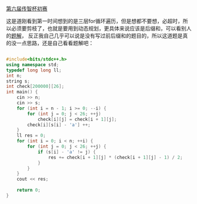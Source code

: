 [第六届传智杯初赛](https://ac.nowcoder.com/acm/contest/71300#question)

这是道刚看到第一时间想到的是三层for循环遍历，但是想都不要想，必超时，所以必须要剪枝了，也就是要用到动态规划，更具体来说应该是后缀和，可以看别人的[题解](https://ac.nowcoder.com/discuss/1241427)，
反正我自己几乎可以说是没有写过前后缀和的题目的，所以这道题是真的没一点思路，还是自己看看题解吧：

```cpp

#include<bits/stdc++.h>
using namespace std;
typedef long long ll;
int n;
string s;
int check[200000][26];
int main() {
    cin >> n;
    cin >> s;
    for (int i = n - 1; i >= 0; --i) {
        for (int j = 0; j < 26; ++j)
            check[i][j] = check[i + 1][j];
        check[i][s[i] - 'a'] ++;
    }
    ll res = 0;
    for (int i = 0; i < n; ++i) {
        for (int j = 0; j < 26; ++j) {
            if (s[i] - 'a' != j) {
                res += check[i + 1][j] * (check[i + 1][j] - 1) / 2;
            }
        }
    }
    cout << res;
    
    return 0;
}
```
